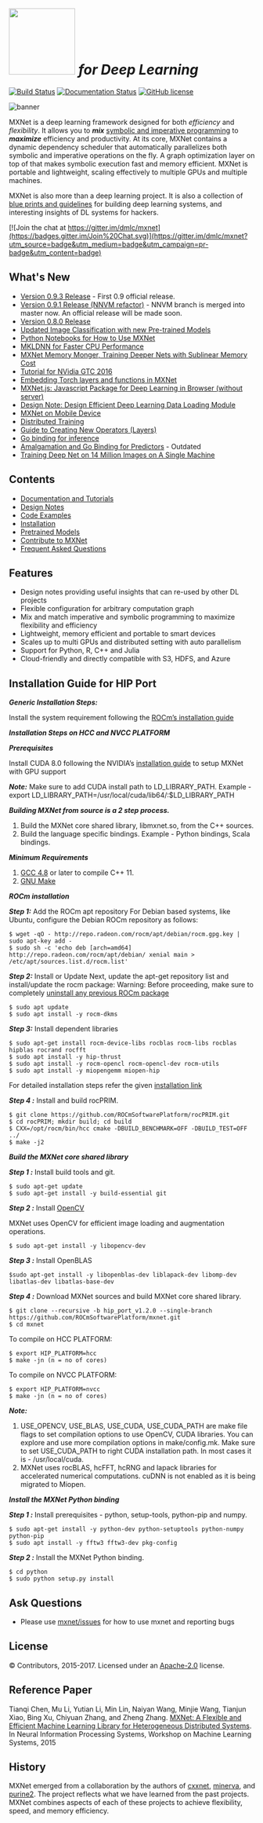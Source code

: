 <img src=https://raw.githubusercontent.com/dmlc/dmlc.github.io/master/img/logo-m/mxnet2.png width=135/> *for Deep Learning*
=====

[![Build Status](https://travis-ci.org/dmlc/mxnet.svg?branch=master)](https://travis-ci.org/dmlc/mxnet)
[![Documentation Status](https://readthedocs.org/projects/mxnet/badge/?version=latest)](http://mxnet.io/)
[![GitHub license](http://dmlc.github.io/img/apache2.svg)](./LICENSE)

![banner](https://raw.githubusercontent.com/dmlc/web-data/master/mxnet/image/banner.png)

MXNet is a deep learning framework designed for both *efficiency* and *flexibility*.
It allows you to ***mix*** [symbolic and imperative programming](http://mxnet.io/architecture/index.html#deep-learning-system-design-concepts)
to ***maximize*** efficiency and productivity.
At its core, MXNet contains a dynamic dependency scheduler that automatically parallelizes both symbolic and imperative operations on the fly.
A graph optimization layer on top of that makes symbolic execution fast and memory efficient.
MXNet is portable and lightweight, scaling effectively to multiple GPUs and multiple machines.

MXNet is also more than a deep learning project. It is also a collection of
[blue prints and guidelines](http://mxnet.io/architecture/index.html#deep-learning-system-design-concepts) for building
deep learning systems, and interesting insights of DL systems for hackers.

[![Join the chat at https://gitter.im/dmlc/mxnet](https://badges.gitter.im/Join%20Chat.svg)](https://gitter.im/dmlc/mxnet?utm_source=badge&utm_medium=badge&utm_campaign=pr-badge&utm_content=badge)

What's New
----------
* [Version 0.9.3 Release](./docs/architecture/release_note_0_9.md) - First 0.9 official release.
* [Version 0.9.1 Release (NNVM refactor)](./docs/architecture/release_note_0_9.md) - NNVM branch is merged into master now. An official release will be made soon.
* [Version 0.8.0 Release](https://github.com/dmlc/mxnet/releases/tag/v0.8.0)
* [Updated Image Classification with new Pre-trained Models](./example/image-classification)
* [Python Notebooks for How to Use MXNet](https://github.com/dmlc/mxnet-notebooks)
* [MKLDNN for Faster CPU Performance](./MKL_README.md)
* [MXNet Memory Monger, Training Deeper Nets with Sublinear Memory Cost](https://github.com/dmlc/mxnet-memonger)
* [Tutorial for NVidia GTC 2016](https://github.com/dmlc/mxnet-gtc-tutorial)
* [Embedding Torch layers and functions in MXNet](http://mxnet.io/how_to/torch.html)
* [MXNet.js: Javascript Package for Deep Learning in Browser (without server)
](https://github.com/dmlc/mxnet.js/)
* [Design Note: Design Efficient Deep Learning Data Loading Module](http://mxnet.io/architecture/note_data_loading.html)
* [MXNet on Mobile Device](http://mxnet.io/how_to/smart_device.html)
* [Distributed Training](http://mxnet.io/how_to/multi_devices.html)
* [Guide to Creating New Operators (Layers)](http://mxnet.io/how_to/new_op.html)
* [Go binding for inference](https://github.com/songtianyi/go-mxnet-predictor)
* [Amalgamation and Go Binding for Predictors](https://github.com/jdeng/gomxnet/) - Outdated
* [Training Deep Net on 14 Million Images on A Single Machine](http://mxnet.io/tutorials/computer_vision/imagenet_full.html)

Contents
--------
* [Documentation and Tutorials](http://mxnet.io/)
* [Design Notes](http://mxnet.io/architecture/index.html)
* [Code Examples](example)
* [Installation](http://mxnet.io/get_started/setup.html)
* [Pretrained Models](https://github.com/dmlc/mxnet-model-gallery)
* [Contribute to MXNet](http://mxnet.io/community/contribute.html)
* [Frequent Asked Questions](http://mxnet.io/how_to/faq.html)

Features
--------
* Design notes providing useful insights that can re-used by other DL projects
* Flexible configuration for arbitrary computation graph
* Mix and match imperative and symbolic programming to maximize flexibility and efficiency
* Lightweight, memory efficient and portable to smart devices
* Scales up to multi GPUs and distributed setting with auto parallelism
* Support for Python, R, C++ and Julia
* Cloud-friendly and directly compatible with S3, HDFS, and Azure


Installation Guide for HIP Port
-------------------------------

***Generic Installation Steps:***

Install the system requirement following the [ROCm’s installation guide](http://rocm-documentation.readthedocs.io/en/latest/Installation_Guide/Installation-Guide.html)

***Installation Steps on HCC and NVCC PLATFORM***

***Prerequisites*** 

Install CUDA 8.0 following the NVIDIA’s [installation guide](http://docs.nvidia.com/cuda/cuda-installation-guide-linux/) to setup MXNet with GPU support 

***Note:*** Make sure to add CUDA install path to LD_LIBRARY_PATH.
Example - export LD_LIBRARY_PATH=/usr/local/cuda/lib64/:$LD_LIBRARY_PATH

***Building MXNet from source is a 2 step process.***

1. Build the MXNet core shared library, libmxnet.so, from the C++ sources.
2. Build the language specific bindings. Example - Python bindings, Scala bindings.

***Minimum Requirements***

1.  [GCC 4.8](https://gcc.gnu.org/gcc-4.8/) or later to compile C++ 11.
2.  [GNU Make](https://www.gnu.org/software/make/)

***ROCm installation***

***Step 1:*** Add the ROCm apt repository
For Debian based systems, like Ubuntu, configure the Debian ROCm repository as follows:
```
$ wget -qO - http://repo.radeon.com/rocm/apt/debian/rocm.gpg.key | sudo apt-key add -
$ sudo sh -c 'echo deb [arch=amd64] http://repo.radeon.com/rocm/apt/debian/ xenial main > /etc/apt/sources.list.d/rocm.list'
```
***Step 2:*** Install or Update
Next, update the apt-get repository list and install/update the rocm package:
Warning: Before proceeding, make sure to completely [uninstall any previous ROCm package](https://github.com/RadeonOpenCompute/ROCm#removing-pre-release-packages)

```
$ sudo apt update
$ sudo apt install -y rocm-dkms
```

***Step 3:*** Install dependent libraries
```
$ sudo apt-get install rocm-device-libs rocblas rocm-libs rocblas hipblas rocrand rocfft
$ sudo apt install -y hip-thrust 
$ sudo apt install -y rocm-opencl rocm-opencl-dev rocm-utils
$ sudo apt install -y miopengemm miopen-hip
```
For detailed installation steps refer the given [installation link](https://github.com/RadeonOpenCompute/ROCm)

***Step 4 :*** Install and build rocPRIM.
```
$ git clone https://github.com/ROCmSoftwarePlatform/rocPRIM.git
$ cd rocPRIM; mkdir build; cd build
$ CXX=/opt/rocm/bin/hcc cmake -DBUILD_BENCHMARK=OFF -DBUILD_TEST=OFF ../
$ make -j2
```

***Build the MXNet core shared library***

***Step 1 :*** Install build tools and git.
```
$ sudo apt-get update
$ sudo apt-get install -y build-essential git
```

***Step 2 :*** Install [OpenCV](https://opencv.org/)

MXNet uses OpenCV for efficient image loading and augmentation operations.
```
$ sudo apt-get install -y libopencv-dev
```
***Step 3 :*** Install OpenBLAS
```
$sudo apt-get install -y libopenblas-dev liblapack-dev libomp-dev libatlas-dev libatlas-base-dev
```
***Step 4 :*** Download MXNet sources and build MXNet core shared library.
```
$ git clone --recursive -b hip_port_v1.2.0 --single-branch https://github.com/ROCmSoftwarePlatform/mxnet.git
$ cd mxnet
```
To compile on HCC PLATFORM:	
```
$ export HIP_PLATFORM=hcc
$ make -jn (n = no of cores)
```
To compile on NVCC PLATFORM:	
```
$ export HIP_PLATFORM=nvcc
$ make -jn (n = no of cores) 
```
***Note:*** 

1. USE_OPENCV, USE_BLAS, USE_CUDA, USE_CUDA_PATH are make file flags to set compilation options to use OpenCV, CUDA libraries. You can explore and use more compilation options in make/config.mk. Make sure to set USE_CUDA_PATH to right CUDA installation path. In most cases it is - /usr/local/cuda.
2. MXNet uses rocBLAS, hcFFT, hcRNG  and lapack libraries for accelerated numerical computations. cuDNN is not enabled as it is being migrated to Miopen.

***Install the MXNet Python binding***

***Step 1 :*** Install prerequisites - python, setup-tools, python-pip and numpy.
```
$ sudo apt-get install -y python-dev python-setuptools python-numpy python-pip
$ sudo apt install -y fftw3 fftw3-dev pkg-config
```
***Step 2 :*** Install the MXNet Python binding.
```
$ cd python
$ sudo python setup.py install 
```

Ask Questions
-------------
* Please use [mxnet/issues](https://github.com/dmlc/mxnet/issues) for how to use mxnet and reporting bugs

License
-------
© Contributors, 2015-2017. Licensed under an [Apache-2.0](https://github.com/dmlc/mxnet/blob/master/LICENSE) license.

Reference Paper
---------------

Tianqi Chen, Mu Li, Yutian Li, Min Lin, Naiyan Wang, Minjie Wang, Tianjun Xiao,
Bing Xu, Chiyuan Zhang, and Zheng Zhang.
[MXNet: A Flexible and Efficient Machine Learning Library for Heterogeneous Distributed Systems](https://github.com/dmlc/web-data/raw/master/mxnet/paper/mxnet-learningsys.pdf).
In Neural Information Processing Systems, Workshop on Machine Learning Systems, 2015

History
-------
MXNet emerged from a collaboration by the authors of [cxxnet](https://github.com/dmlc/cxxnet), [minerva](https://github.com/dmlc/minerva), and [purine2](https://github.com/purine/purine2). The project reflects what we have learned from the past projects. MXNet combines aspects of each of these projects to achieve flexibility, speed, and memory efficiency.
